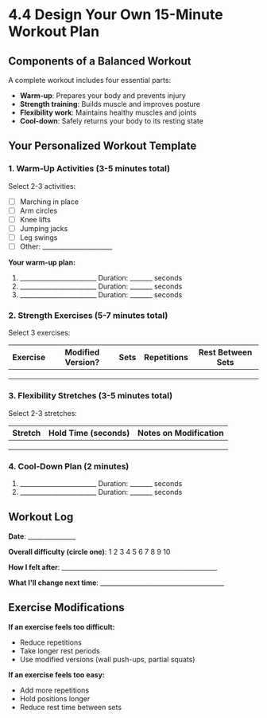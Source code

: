 # 4.4 Design Your Own 15-Minute Workout Plan

## Components of a Balanced Workout

A complete workout includes four essential parts:
- **Warm-up**: Prepares your body and prevents injury
- **Strength training**: Builds muscle and improves posture
- **Flexibility work**: Maintains healthy muscles and joints
- **Cool-down**: Safely returns your body to its resting state

## Your Personalized Workout Template

### 1. Warm-Up Activities (3-5 minutes total)
Select 2-3 activities:
- [ ] Marching in place
- [ ] Arm circles
- [ ] Knee lifts
- [ ] Jumping jacks
- [ ] Leg swings
- [ ] Other: ______________________

**Your warm-up plan:**
1. ________________________ Duration: _______ seconds
2. ________________________ Duration: _______ seconds
3. ________________________ Duration: _______ seconds

### 2. Strength Exercises (5-7 minutes total)
Select 3 exercises:

| Exercise | Modified Version? | Sets | Repetitions | Rest Between Sets |
|----------|-------------------|------|------------|-------------------|
|          |                   |      |            |                   |
|          |                   |      |            |                   |
|          |                   |      |            |                   |

### 3. Flexibility Stretches (3-5 minutes total)
Select 2-3 stretches:

| Stretch | Hold Time (seconds) | Notes on Modification |
|---------|---------------------|------------------------|
|         |                     |                        |
|         |                     |                        |
|         |                     |                        |

### 4. Cool-Down Plan (2 minutes)
1. ________________________ Duration: _______ seconds
2. ________________________ Duration: _______ seconds

## Workout Log

**Date**: _______________

**Overall difficulty (circle one)**: 1  2  3  4  5  6  7  8  9  10

**How I felt after**: _________________________________________________

**What I'll change next time**: _______________________________________

## Exercise Modifications

**If an exercise feels too difficult:**
- Reduce repetitions
- Take longer rest periods
- Use modified versions (wall push-ups, partial squats)

**If an exercise feels too easy:**
- Add more repetitions
- Hold positions longer
- Reduce rest time between sets

